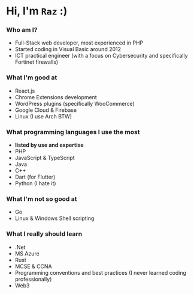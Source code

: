 # Hi, I'm `Raz` :)

### Who am I?

- Full-Stack web developer, most experienced in PHP
- Started coding in Visual Basic around 2012 
- ICT practical engineer (with a focus on Cybersecurity and specifically Fortinet firewalls)

### What I'm good at
- React.js
- Chrome Extensions development
- WordPress plugins (specifically WooCommerce)
- Google Cloud & Firebase
- Linux (I use Arch BTW)

### What programming languages I use the most
- **listed by use and expertise**
- PHP
- JavaScript & TypeScript
- Java
- C++
- Dart (for Flutter)
- Python (I hate it)

### What I'm not so good at
- Go
- Linux & Windows Shell scripting

### What I really should learn
- .Net
- MS Azure
- Rust
- MCSE & CCNA
- Programming conventions and best practices (I never learned coding professionally)
- Web3

